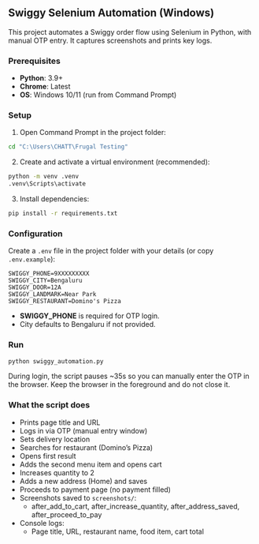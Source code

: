 ## Swiggy Selenium Automation (Windows)

This project automates a Swiggy order flow using Selenium in Python, with manual OTP entry. It captures screenshots and prints key logs.

### Prerequisites
- **Python**: 3.9+
- **Chrome**: Latest
- **OS**: Windows 10/11 (run from Command Prompt)

### Setup
1. Open Command Prompt in the project folder:
```bash
cd "C:\Users\CHATT\Frugal Testing"
```
2. Create and activate a virtual environment (recommended):
```bash
python -m venv .venv
.venv\Scripts\activate
```
3. Install dependencies:
```bash
pip install -r requirements.txt
```

### Configuration
Create a `.env` file in the project folder with your details (or copy `.env.example`):
```env
SWIGGY_PHONE=9XXXXXXXXX
SWIGGY_CITY=Bengaluru
SWIGGY_DOOR=12A
SWIGGY_LANDMARK=Near Park
SWIGGY_RESTAURANT=Domino's Pizza
```
- **SWIGGY_PHONE** is required for OTP login.
- City defaults to Bengaluru if not provided.

### Run
```bash
python swiggy_automation.py
```
During login, the script pauses ~35s so you can manually enter the OTP in the browser. Keep the browser in the foreground and do not close it.

### What the script does
- Prints page title and URL
- Logs in via OTP (manual entry window)
- Sets delivery location
- Searches for restaurant (Domino’s Pizza)
- Opens first result
- Adds the second menu item and opens cart
- Increases quantity to 2
- Adds a new address (Home) and saves
- Proceeds to payment page (no payment filled)
- Screenshots saved to `screenshots/`:
  - after_add_to_cart, after_increase_quantity, after_address_saved, after_proceed_to_pay
- Console logs:
  - Page title, URL, restaurant name, food item, cart total

